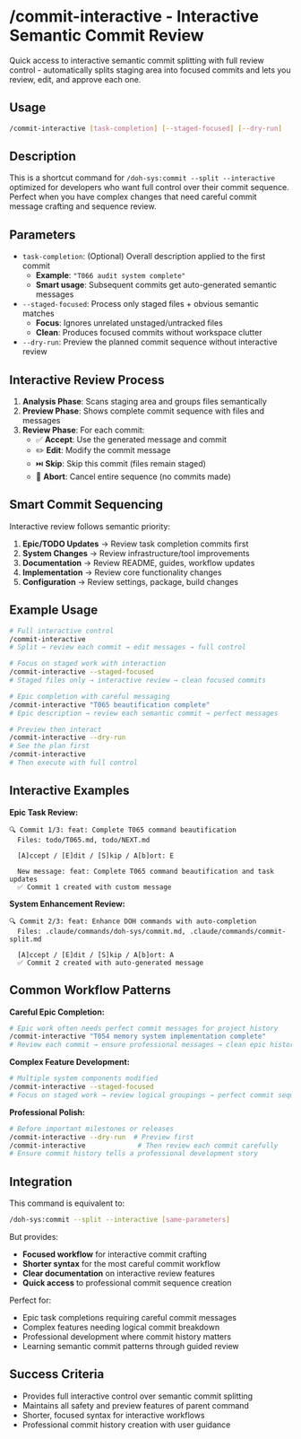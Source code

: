 # /commit-interactive - Interactive Semantic Commit Review

Quick access to interactive semantic commit splitting with full review control - automatically splits staging area into focused commits and lets you review, edit, and approve each one.

## Usage

```bash
/commit-interactive [task-completion] [--staged-focused] [--dry-run]
```

## Description

This is a shortcut command for `/doh-sys:commit --split --interactive` optimized for developers who want full control over their commit sequence. Perfect when you have complex changes that need careful commit message crafting and sequence review.

## Parameters

- `task-completion`: (Optional) Overall description applied to the first commit
  - **Example**: `"T066 audit system complete"`
  - **Smart usage**: Subsequent commits get auto-generated semantic messages
- `--staged-focused`: Process only staged files + obvious semantic matches
  - **Focus**: Ignores unrelated unstaged/untracked files
  - **Clean**: Produces focused commits without workspace clutter
- `--dry-run`: Preview the planned commit sequence without interactive review

## Interactive Review Process

1. **Analysis Phase**: Scans staging area and groups files semantically
2. **Preview Phase**: Shows complete commit sequence with files and messages
3. **Review Phase**: For each commit:
   - ✅ **Accept**: Use the generated message and commit
   - ✏️ **Edit**: Modify the commit message  
   - ⏭️ **Skip**: Skip this commit (files remain staged)
   - 🛑 **Abort**: Cancel entire sequence (no commits made)

## Smart Commit Sequencing

Interactive review follows semantic priority:

1. **Epic/TODO Updates** → Review task completion commits first
2. **System Changes** → Review infrastructure/tool improvements  
3. **Documentation** → Review README, guides, workflow updates
4. **Implementation** → Review core functionality changes
5. **Configuration** → Review settings, package, build changes

## Example Usage

```bash
# Full interactive control
/commit-interactive
# Split → review each commit → edit messages → full control

# Focus on staged work with interaction
/commit-interactive --staged-focused
# Staged files only → interactive review → clean focused commits

# Epic completion with careful messaging
/commit-interactive "T065 beautification complete"
# Epic description → review each semantic commit → perfect messages

# Preview then interact
/commit-interactive --dry-run
# See the plan first
/commit-interactive  
# Then execute with full control
```

## Interactive Examples

**Epic Task Review:**
```
🔍 Commit 1/3: feat: Complete T065 command beautification
  Files: todo/T065.md, todo/NEXT.md
  
  [A]ccept / [E]dit / [S]kip / A[b]ort: E
  
  New message: feat: Complete T065 command beautification and task updates
  ✅ Commit 1 created with custom message
```

**System Enhancement Review:**
```  
🔍 Commit 2/3: feat: Enhance DOH commands with auto-completion
  Files: .claude/commands/doh-sys/commit.md, .claude/commands/commit-split.md
  
  [A]ccept / [E]dit / [S]kip / A[b]ort: A
  ✅ Commit 2 created with auto-generated message
```

## Common Workflow Patterns

**Careful Epic Completion:**
```bash
# Epic work often needs perfect commit messages for project history
/commit-interactive "T054 memory system implementation complete"
# Review each commit → ensure professional messages → clean epic history
```

**Complex Feature Development:**
```bash  
# Multiple system components modified
/commit-interactive --staged-focused
# Focus on staged work → review logical groupings → perfect commit sequence
```

**Professional Polish:**
```bash
# Before important milestones or releases
/commit-interactive --dry-run  # Preview first
/commit-interactive             # Then review each commit carefully
# Ensure commit history tells a professional development story
```

## Integration

This command is equivalent to:
```bash
/doh-sys:commit --split --interactive [same-parameters]
```

But provides:
- **Focused workflow** for interactive commit crafting
- **Shorter syntax** for the most careful commit workflow
- **Clear documentation** on interactive review features
- **Quick access** to professional commit sequence creation

Perfect for:
- Epic task completions requiring careful commit messages
- Complex features needing logical commit breakdown
- Professional development where commit history matters
- Learning semantic commit patterns through guided review

## Success Criteria

- Provides full interactive control over semantic commit splitting
- Maintains all safety and preview features of parent command
- Shorter, focused syntax for interactive workflows
- Professional commit history creation with user guidance